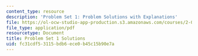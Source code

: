 ```yaml
---
content_type: resource
description: 'Problem Set 1: Problem Solutions with Explanations'
file: https://ol-ocw-studio-app-production.s3.amazonaws.com/courses/2-003sc-engineering-dynamics-fall-2011/fc31cdf53115bdb6ece0b45c15b90e7a_MIT2_003SCF11_Pset1_sol.pdf
file_type: application/pdf
resourcetype: Document
title: Problem Set 1 Solutions
uid: fc31cdf5-3115-bdb6-ece0-b45c15b90e7a
---
```


